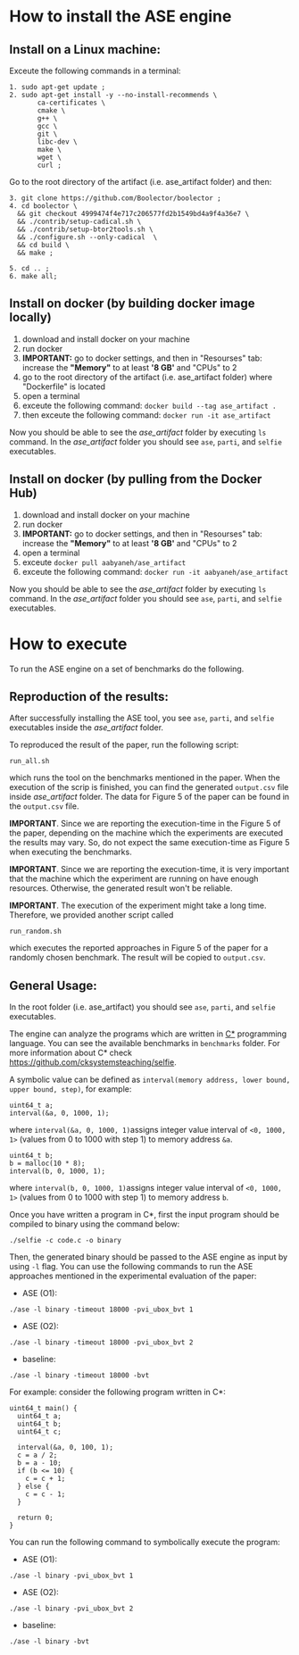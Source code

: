 # How to install the ASE engine

## Install on a Linux machine:
Exceute the following commands in a terminal:
```
1. sudo apt-get update ;
2. sudo apt-get install -y --no-install-recommends \
       ca-certificates \
       cmake \
       g++ \
       gcc \
       git \
       libc-dev \
       make \
       wget \
       curl ;

```
Go to the root directory of the artifact (i.e. ase_artifact folder) and then:
```
3. git clone https://github.com/Boolector/boolector ;
4. cd boolector \
  && git checkout 4999474f4e717c206577fd2b1549bd4a9f4a36e7 \
  && ./contrib/setup-cadical.sh \
  && ./contrib/setup-btor2tools.sh \
  && ./configure.sh --only-cadical  \
  && cd build \
  && make ;

5. cd .. ;
6. make all;
```

## Install on docker (by building docker image locally)
1. download and install docker on your machine
2. run docker
3. **IMPORTANT:** go to docker settings, and then in "Resourses" tab: increase the **"Memory"** to at least **'8 GB'** and "CPUs" to 2
4. go to the root directory of the artifact (i.e. ase_artifact folder) where "Dockerfile" is located
5. open a terminal
6. exceute the following command: `docker build --tag ase_artifact .`
7. then exceute the following command: `docker run -it ase_artifact`

Now you should be able to see the *ase_artifact* folder by executing `ls` command. In the *ase_artifact* folder you should see `ase`, `parti`, and `selfie` executables.

## Install on docker (by pulling from the Docker Hub)
1. download and install docker on your machine
2. run docker
3. **IMPORTANT:** go to docker settings, and then in "Resourses" tab: increase the **"Memory"** to at least **'8 GB'** and "CPUs" to 2
4. open a terminal
5. exceute `docker pull aabyaneh/ase_artifact`
6. exceute the following command: `docker run -it aabyaneh/ase_artifact`

Now you should be able to see the *ase_artifact* folder by executing `ls` command. In the *ase_artifact* folder you should see `ase`, `parti`, and `selfie` executables.

# How to execute
To run the ASE engine on a set of benchmarks do the following.

## Reproduction of the results:
After successfully installing the ASE tool, you see `ase`, `parti`, and `selfie` executables inside the *ase_artifact* folder.

To reproduced the result of the paper, run the following script:
```
run_all.sh
```
which runs the tool on the benchmarks mentioned in the paper. When the execution of the scrip is finished, you can find the generated `output.csv` file inside *ase_artifact* folder. The data for Figure 5 of the paper can be found in the `output.csv` file.

**IMPORTANT**. Since we are reporting the execution-time in the Figure 5 of the paper, depending on the machine which the experiments are executed the results may vary. So, do not expect the same execution-time as Figure 5 when executing the benchmarks.

**IMPORTANT**. Since we are reporting the execution-time, it is very important that the machine which the experiment are running on have enough resources. Otherwise, the generated result won't be reliable.

**IMPORTANT**. The execution of the experiment might take a long time. Therefore, we provided another script called
```
run_random.sh
```
which executes the reported approaches in Figure 5 of the paper for a randomly chosen benchmark. The result will be copied to `output.csv`.

## General Usage:
In the root folder (i.e. ase_artifact) you should see `ase`, `parti`, and `selfie` executables.

The engine can analyze the programs which are written in [C*](https://github.com/cksystemsteaching/selfie) programming language. You can see the available benchmarks in `benchmarks` folder. For more information about C* check https://github.com/cksystemsteaching/selfie.

A symbolic value can be defined as `interval(memory address, lower bound, upper bound, step)`, for example:
```
uint64_t a;
interval(&a, 0, 1000, 1);
```
where `interval(&a, 0, 1000, 1)`assigns integer value interval of `<0, 1000, 1>` (values from 0 to 1000 with step 1) to memory address `&a`.
```
uint64_t b;
b = malloc(10 * 8);
interval(b, 0, 1000, 1);
```
where `interval(b, 0, 1000, 1)`assigns integer value interval of `<0, 1000, 1>` (values from 0 to 1000 with step 1) to memory address `b`.


Once you have written a program in C*, first the input program should be compiled to binary using the command below:
```
./selfie -c code.c -o binary
```

Then, the generated binary should be passed to the ASE engine as input by using `-l` flag. You can use the following commands to run the ASE approaches mentioned in the experimental evaluation of the paper:

- ASE (O1):
```
./ase -l binary -timeout 18000 -pvi_ubox_bvt 1
```
- ASE (O2):
```
./ase -l binary -timeout 18000 -pvi_ubox_bvt 2
```
- baseline:
```
./ase -l binary -timeout 18000 -bvt
```

For example: consider the following program written in C*:
```
uint64_t main() {
  uint64_t a;
  uint64_t b;
  uint64_t c;

  interval(&a, 0, 100, 1);
  c = a / 2;
  b = a - 10;
  if (b <= 10) {
    c = c + 1;
  } else {
    c = c - 1;
  }

  return 0;
}
```

You can run the following command to symbolically execute the program:
- ASE (O1):
```
./ase -l binary -pvi_ubox_bvt 1
```
- ASE (O2):
```
./ase -l binary -pvi_ubox_bvt 2
```
- baseline:
```
./ase -l binary -bvt
```